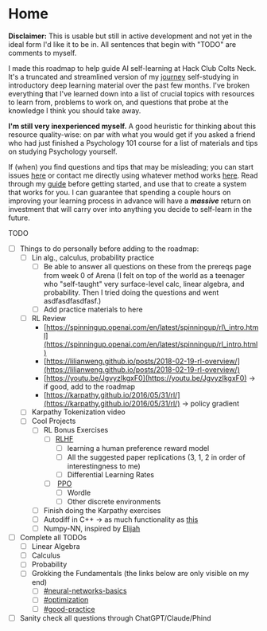 # Home

**Disclaimer:** This is usable but still in active development and not yet in the ideal form I'd like it to be in. All sentences that begin with "TODO" are comments to myself.

I made this roadmap to help guide AI self-learning at Hack Club Colts Neck. It's a truncated and streamlined version of my [journey](home/my-journey.md) self-studying in introductory deep learning material over the past few months. I've broken everything that I've learned down into a list of crucial topics with resources to learn from, problems to work on, and questions that probe at the knowledge I think you should take away.&#x20;

**I'm still very inexperienced myself.** A good heuristic for thinking about this resource quality-wise: on par with what you would get if you asked a friend who had just finished a Psychology 101 course for a list of materials and tips on studying Psychology yourself.&#x20;

If (when) you find questions and tips that may be misleading; you can start issues [here](https://github.com/Vihaan3/Deep-Learning-Roadmap/issues) or contact me directly using whatever method works [here](https://vihaansondhi.substack.com/about#%C2%A7find-me). Read through my [guide](home/guide-to-using-this.md) before getting started, and use that to create a system that works for you. I can guarantee that spending a couple hours on improving your learning process in advance will have a _**massive**_ return on investment that will carry over into anything you decide to self-learn in the future.&#x20;

TODO

* [ ] Things to do personally before adding to the roadmap:&#x20;
  * [ ] Lin alg., calculus, probability practice&#x20;
    * [ ] Be able to answer all questions on these from the prereqs page from week 0 of Arena (I felt on top of the world as a teenager who "self-taught" very surface-level calc, linear algebra, and probability. Then I tried doing the questions and went asdfasdfasdfasf.)
    * [ ] Add practice materials to here
  * [ ] RL Review
    * [https://spinningup.openai.com/en/latest/spinningup/rl\_intro.html](https://spinningup.openai.com/en/latest/spinningup/rl_intro.html)
    * [https://lilianweng.github.io/posts/2018-02-19-rl-overview/](https://lilianweng.github.io/posts/2018-02-19-rl-overview/)
    * [https://youtu.be/JgvyzIkgxF0](https://youtu.be/JgvyzIkgxF0) -> if good, add to the roadmap
    * [https://karpathy.github.io/2016/05/31/rl/](https://karpathy.github.io/2016/05/31/rl/) -> policy gradient
  * [ ] Karpathy Tokenization video
  * [ ] Cool Projects
    * [ ] RL Bonus Exercises
      * [ ] [RLHF](https://arena3-chapter2-rl.streamlit.app/\[2.4]_RLHF#learn-a-human-preference-reward-model)
        * [ ] learning a human preference reward model&#x20;
        * [ ] All the suggested paper replications (3, 1, 2 in order of interestingness to me)
        * [ ] Differential Learning Rates
      * [ ] &#x20;[PPO](https://arena3-chapter2-rl.streamlit.app/\[2.3]_PPO#introduction-ppo-vs-dqn)
        * [ ] Wordle
        * [ ] Other discrete environments
    * [ ] Finish doing the Karpathy exercises
    * [ ] Autodiff in C++ -> as much functionality as [this](https://github.com/UlisseMini/light)
    * [ ] Numpy-NN, inspired by [Elijah](https://github.com/Elijah-Bodden/Numpy-NN)&#x20;
* [ ] Complete all TODOs
  * [ ] Linear Algebra
  * [ ] Calculus
  * [ ] Probability
  * [ ] Grokking the Fundamentals (the links below are only visible on my end)
    * [ ] [#neural-networks-basics](grokking-the-fundamentals.md#neural-networks-basics "mention")
    * [ ] [#optimization](grokking-the-fundamentals.md#optimization "mention")
    * [ ] [#good-practice](grokking-the-fundamentals.md#good-practice "mention")
* [ ] Sanity check all questions through ChatGPT/Claude/Phind
